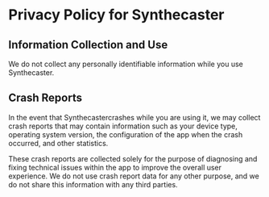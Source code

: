 # Privacy Policy for Synthecaster

## Information Collection and Use

We do not collect any personally identifiable information while you use Synthecaster.

## Crash Reports

In the event that Synthecastercrashes while you are using it, we may collect crash reports that may contain information such as your device type, operating system version, the configuration of the app when the crash occurred, and other statistics.

These crash reports are collected solely for the purpose of diagnosing and fixing technical issues within the app to improve the overall user experience. We do not use crash report data for any other purpose, and we do not share this information with any third parties.
